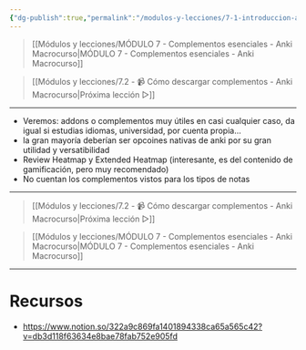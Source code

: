 ```yaml
---
{"dg-publish":true,"permalink":"/modulos-y-lecciones/7-1-introduccion-al-modulo-7-anki-macrocurso/","noteIcon":""}
---
```



> [[Módulos y lecciones/MÓDULO 7 - Complementos esenciales - Anki Macrocurso\|MÓDULO 7 - Complementos esenciales - Anki Macrocurso]]

> [[Módulos y lecciones/7.2 - 📹 Cómo descargar complementos - Anki Macrocurso\|Próxima lección ▷]]

---

- Veremos: addons o complementos muy útiles en casi cualquier caso, da igual si estudias idiomas, universidad, por cuenta propia...
- la gran mayoría deberían ser opcoines nativas de anki por su gran utilidad y versatibilidad
- Review Heatmap y Extended Heatmap (interesante, es del contenido de gamificación, pero muy recomendado)
- No cuentan los complementos vistos para los tipos de notas


---

> [[Módulos y lecciones/7.2 - 📹 Cómo descargar complementos - Anki Macrocurso\|Próxima lección ▷]]

> [[Módulos y lecciones/MÓDULO 7 - Complementos esenciales - Anki Macrocurso\|MÓDULO 7 - Complementos esenciales - Anki Macrocurso]]

---

# Recursos
- https://www.notion.so/322a9c869fa1401894338ca65a565c42?v=db3d118f63634e8bae78fab752e905fd